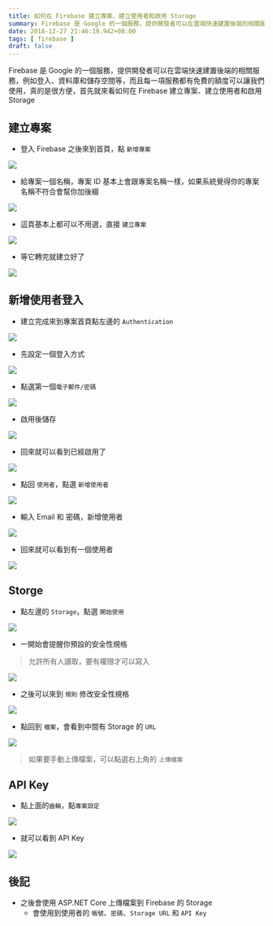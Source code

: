 ```yaml
---
title: 如何在 Firebase 建立專案、建立使用者和啟用 Storage
summary: Firebase 是 Google 的一個服務，提供開發者可以在雲端快速建置後端的相關服務，例如登入、資料庫和儲存空間等，而且每一項服務都有免費的額度可以讓我們使用，真的是很方便，首先就來看如何在 Firebase 建立專案、建立使用者和啟用 Storage
date: 2018-12-27 21:46:19.942+08:00
tags: [ firebase ]
draft: false
---
```


Firebase 是 Google 的一個服務，提供開發者可以在雲端快速建置後端的相關服務，例如登入、資料庫和儲存空間等，而且每一項服務都有免費的額度可以讓我們使用，真的是很方便，首先就來看如何在 Firebase 建立專案、建立使用者和啟用 Storage

## 建立專案

- 登入 Firebase 之後來到首頁，點 `新增專案`

![](/static/images/404.webp)

- 給專案一個名稱，專案 ID 基本上會跟專案名稱一樣，如果系統覺得你的專案名稱不符合會幫你加後綴

![](/static/images/404.webp)

- 這頁基本上都可以不用選，直接 `建立專案`

![](/static/images/404.webp)

- 等它轉完就建立好了

![](/static/images/404.webp)

## 新增使用者登入

- 建立完成來到專案首頁點左邊的 `Authentication`

![](/static/images/404.webp)

- 先設定一個登入方式

![](/static/images/404.webp)

- 點選第一個`電子郵件/密碼`

![](/static/images/404.webp)

- 啟用後儲存

![](/static/images/404.webp)

- 回來就可以看到已經啟用了

![](/static/images/404.webp)

- 點回 `使用者`，點選 `新增使用者`

![](/static/images/404.webp)

- 輸入 Email 和 密碼，新增使用者

![](/static/images/404.webp)

- 回來就可以看到有一個使用者

![](/static/images/404.webp)

## Storge

- 點左邊的 `Storage`，點選 `開始使用`

![](/static/images/404.webp)

- 一開始會提醒你預設的安全性規格

> 允許所有人讀取，要有權限才可以寫入

![](/static/images/404.webp)

- 之後可以來到 `規則` 修改安全性規格

![](/static/images/404.webp)

- 點回到 `檔案`，會看到中間有 Storage 的 `URL`

![](/static/images/404.webp)

> 如果要手動上傳檔案，可以點選右上角的 `上傳檔案`

## API Key

- 點上面的`齒輪`，點`專案設定`

![](/static/images/404.webp)

- 就可以看到 API Key

![](/static/images/404.webp)

## 後記

- 之後會使用 ASP.NET Core 上傳檔案到 Firebase 的 Storage
	- 會使用到使用者的 `帳號`、`密碼`、`Storage URL` 和 `API Key`